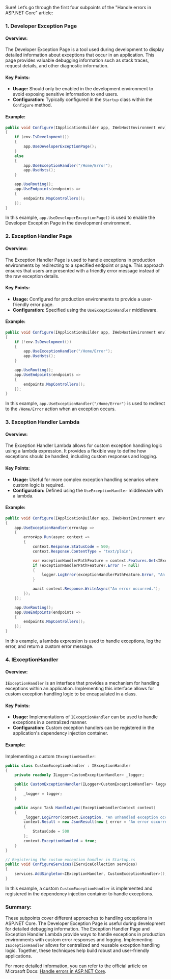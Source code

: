 Sure! Let’s go through the first four subpoints of the "Handle errors in ASP.NET Core" article:

### 1. Developer Exception Page

#### Overview:
The Developer Exception Page is a tool used during development to display detailed information about exceptions that occur in an application. This page provides valuable debugging information such as stack traces, request details, and other diagnostic information.

#### Key Points:
- **Usage:** Should only be enabled in the development environment to avoid exposing sensitive information to end users.
- **Configuration:** Typically configured in the `Startup` class within the `Configure` method.

#### Example:
```csharp
public void Configure(IApplicationBuilder app, IWebHostEnvironment env)
{
    if (env.IsDevelopment())
    {
        app.UseDeveloperExceptionPage();
    }
    else
    {
        app.UseExceptionHandler("/Home/Error");
        app.UseHsts();
    }

    app.UseRouting();
    app.UseEndpoints(endpoints =>
    {
        endpoints.MapControllers();
    });
}
```

In this example, `app.UseDeveloperExceptionPage()` is used to enable the Developer Exception Page in the development environment.

### 2. Exception Handler Page

#### Overview:
The Exception Handler Page is used to handle exceptions in production environments by redirecting to a specified endpoint or page. This approach ensures that users are presented with a friendly error message instead of the raw exception details.

#### Key Points:
- **Usage:** Configured for production environments to provide a user-friendly error page.
- **Configuration:** Specified using the `UseExceptionHandler` middleware.

#### Example:
```csharp
public void Configure(IApplicationBuilder app, IWebHostEnvironment env)
{
    if (!env.IsDevelopment())
    {
        app.UseExceptionHandler("/Home/Error");
        app.UseHsts();
    }

    app.UseRouting();
    app.UseEndpoints(endpoints =>
    {
        endpoints.MapControllers();
    });
}
```

In this example, `app.UseExceptionHandler("/Home/Error")` is used to redirect to the `/Home/Error` action when an exception occurs.

### 3. Exception Handler Lambda

#### Overview:
The Exception Handler Lambda allows for custom exception handling logic using a lambda expression. It provides a flexible way to define how exceptions should be handled, including custom responses and logging.

#### Key Points:
- **Usage:** Useful for more complex exception handling scenarios where custom logic is required.
- **Configuration:** Defined using the `UseExceptionHandler` middleware with a lambda.

#### Example:
```csharp
public void Configure(IApplicationBuilder app, IWebHostEnvironment env, ILogger<Startup> logger)
{
    app.UseExceptionHandler(errorApp =>
    {
        errorApp.Run(async context =>
        {
            context.Response.StatusCode = 500;
            context.Response.ContentType = "text/plain";

            var exceptionHandlerPathFeature = context.Features.Get<IExceptionHandlerPathFeature>();
            if (exceptionHandlerPathFeature?.Error != null)
            {
                logger.LogError(exceptionHandlerPathFeature.Error, "An unhandled exception occurred.");
            }

            await context.Response.WriteAsync("An error occurred.");
        });
    });

    app.UseRouting();
    app.UseEndpoints(endpoints =>
    {
        endpoints.MapControllers();
    });
}
```

In this example, a lambda expression is used to handle exceptions, log the error, and return a custom error message.

### 4. IExceptionHandler

#### Overview:
`IExceptionHandler` is an interface that provides a mechanism for handling exceptions within an application. Implementing this interface allows for custom exception handling logic to be encapsulated in a class.

#### Key Points:
- **Usage:** Implementations of `IExceptionHandler` can be used to handle exceptions in a centralized manner.
- **Configuration:** Custom exception handlers can be registered in the application's dependency injection container.

#### Example:
Implementing a custom `IExceptionHandler`:

```csharp
public class CustomExceptionHandler : IExceptionHandler
{
    private readonly ILogger<CustomExceptionHandler> _logger;

    public CustomExceptionHandler(ILogger<CustomExceptionHandler> logger)
    {
        _logger = logger;
    }

    public async Task HandleAsync(ExceptionHandlerContext context)
    {
        _logger.LogError(context.Exception, "An unhandled exception occurred.");
        context.Result = new JsonResult(new { error = "An error occurred." })
        {
            StatusCode = 500
        };
        context.ExceptionHandled = true;
    }
}

// Registering the custom exception handler in Startup.cs
public void ConfigureServices(IServiceCollection services)
{
    services.AddSingleton<IExceptionHandler, CustomExceptionHandler>();
}
```

In this example, a custom `CustomExceptionHandler` is implemented and registered in the dependency injection container to handle exceptions.

### Summary:

These subpoints cover different approaches to handling exceptions in ASP.NET Core. The Developer Exception Page is useful during development for detailed debugging information. The Exception Handler Page and Exception Handler Lambda provide ways to handle exceptions in production environments with custom error responses and logging. Implementing `IExceptionHandler` allows for centralized and reusable exception handling logic. Together, these techniques help build robust and user-friendly applications.

For more detailed information, you can refer to the official article on Microsoft Docs: [Handle errors in ASP.NET Core](https://docs.microsoft.com/en-us/aspnet/core/fundamentals/error-handling).